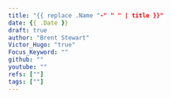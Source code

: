 ```yaml
---
title: "{{ replace .Name "-" " " | title }}"
date: {{ .Date }}
draft: true
author: "Brent Stewart"
Victor_Hugo: "true"
Focus_Keyword: ""
github: ""
youtube: ""
refs: [""]
tags: [""]
---
```

